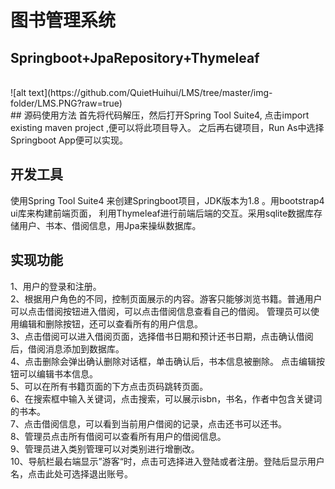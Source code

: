 
# 图书管理系统




## Springboot+JpaRepository+Thymeleaf
</br>
![alt text](https://github.com/QuietHuihui/LMS/tree/master/img-folder/LMS.PNG?raw=true)
</br>
## 源码使用方法
首先将代码解压，然后打开Spring Tool Suite4, 点击import existing maven project ,便可以将此项目导入。 之后再右键项目，Run As中选择Springboot App便可以实现。


## 开发工具
使用Spring Tool Suite4 来创建Springboot项目，JDK版本为1.8 。用bootstrap4 ui库来构建前端页面， 利用Thymeleaf进行前端后端的交互。采用sqlite数据库存储用户、书本、借阅信息，用Jpa来操纵数据库。
## 实现功能
1、用户的登录和注册。</br>
2、根据用户角色的不同，控制页面展示的内容。游客只能够浏览书籍。普通用户可以点击借阅按钮进入借阅，可以点击借阅信息查看自己的借阅。
管理员可以使用编辑和删除按钮，还可以查看所有的用户信息。</br>
3、点击借阅可以进入借阅页面，选择借书日期和预计还书日期，点击确认借阅后，借阅消息添加到数据库。</br>
4、点击删除会弹出确认删除对话框，单击确认后，书本信息被删除。
点击编辑按钮可以编辑书本信息。</br>
5、可以在所有书籍页面的下方点击页码跳转页面。</br>
6、在搜索框中输入关键词，点击搜索，可以展示isbn，书名，作者中包含关键词的书本。</br>
7、点击借阅信息，可以看到当前用户借阅的记录，点击还书可以还书。</br>
8、管理员点击所有借阅可以查看所有用户的借阅信息。</br>
9、管理员进入类别管理可以对类别进行增删改。</br>
10、导航栏最右端显示”游客“时，点击可选择进入登陆或者注册。登陆后显示用户名，点击此处可选择退出账号。